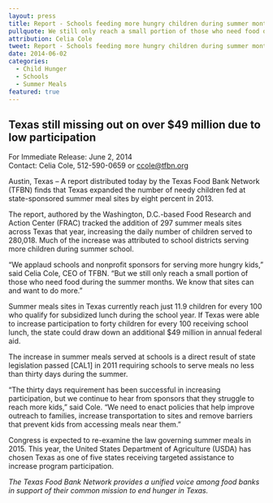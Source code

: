 ```yaml
---
layout: press
title: Report - Schools feeding more hungry children during summer months
pullquote: We still only reach a small portion of those who need food during the summer months. We know that sites can and want to do more.
attribution: Celia Cole
tweet: Report - Schools feeding more hungry children during summer months
date: 2014-06-02
categories:
  - Child Hunger
  - Schools
  - Summer Meals
featured: true
---
```


## Texas still missing out on over $49 million due to low participation

For Immediate Release: June 2, 2014   
Contact: Celia Cole, 512-590-0659 or ccole@tfbn.org

Austin, Texas – A report distributed today by the Texas Food Bank Network (TFBN) finds that Texas expanded the number of needy children fed at state-sponsored summer meal sites by eight percent in 2013.

The report, authored by the Washington, D.C.-based Food Research and Action Center (FRAC) tracked the addition of 297 summer meals sites across Texas that year, increasing the daily number of children served to 280,018. Much of the increase was attributed to school districts serving more children during summer school.

“We applaud schools and nonprofit sponsors for serving more hungry kids,” said Celia Cole, CEO of TFBN. “But we still only reach a small portion of those who need food during the summer months. We know that sites can and want to do more.”

Summer meals sites in Texas currently reach just 11.9 children for every 100 who qualify for subsidized lunch during the school year. If Texas were able to increase participation to forty children for every 100 receiving school lunch, the state could draw down an additional $49 million in annual federal aid.

The increase in summer meals served at schools is a direct result of state legislation passed [CAL1] in 2011 requiring schools to serve meals no less than thirty days during the summer.

“The thirty days requirement has been successful in increasing participation, but we continue to hear from sponsors that they struggle to reach more kids,” said Cole. “We need to enact policies that help improve outreach to families, increase transportation to sites and remove barriers that prevent kids from accessing meals near them.”

Congress is expected to re-examine the law governing summer meals in 2015. This year, the United States Department of Agriculture (USDA) has chosen Texas as one of five states receiving targeted assistance to increase program participation.

*The Texas Food Bank Network provides a unified voice among food banks in support of their common mission to end hunger in Texas.*

 ##
